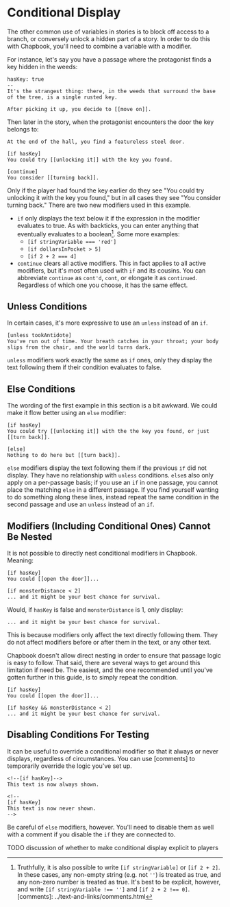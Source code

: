 # Conditional Display

The other common use of variables in stories is to block off access to a branch, or conversely unlock a hidden part of a story. In order to do this with Chapbook, you'll need to combine a variable with a modifier.

For instance, let's say you have a passage where the protagonist finds a key hidden in the weeds:

```
hasKey: true
--
It's the strangest thing: there, in the weeds that surround the base of the tree, is a single rusted key.

After picking it up, you decide to [[move on]].
```

Then later in the story, when the protagonist encounters the door the key belongs to:

```
At the end of the hall, you find a featureless steel door.

[if hasKey]
You could try [[unlocking it]] with the key you found.

[continue]
You consider [[turning back]].
```

Only if the player had found the key earlier do they see "You could try unlocking it with the key you found," but in all cases they see "You consider turning back." There are two new modifiers used in this example.

- `if` only displays the text below it if the expression in the modifier evaluates to true. As with backticks, you can enter anything that eventually evaluates to a boolean[^1]. Some more examples:
  - `[if stringVariable === 'red']`
  - `[if dollarsInPocket > 5]`
  - `[if 2 + 2 === 4]`
- `continue` clears all active modifiers. This in fact applies to all active modifiers, but it's most often used with `if` and its cousins. You can abbreviate `continue` as `cont'd`, `cont`, or elongate it as `continued`. Regardless of which one you choose, it has the same effect.

## Unless Conditions

In certain cases, it's more expressive to use an `unless` instead of an `if`.

```
[unless tookAntidote]
You've run out of time. Your breath catches in your throat; your body slips from the chair, and the world turns dark.
```

`unless` modifiers work exactly the same as `if` ones, only they display the text following them if their condition evaluates to false.

## Else Conditions

The wording of the first example in this section is a bit awkward. We could make it flow better using an `else` modifier:

```
[if hasKey]
You could try [[unlocking it]] with the the key you found, or just [[turn back]].

[else]
Nothing to do here but [[turn back]].
```

`else` modifiers display the text following them if the previous `if` did not display. They have no relationship with `unless` conditions. `else`s also only apply on a per-passage basis; if you use an `if` in one passage, you cannot place the matching `else` in a different passage. If you find yourself wanting to do something along these lines, instead repeat the same condition in the second passage and use an `unless` instead of an `if`.

## Modifiers (Including Conditional Ones) Cannot Be Nested

It is not possible to directly nest conditional modifiers in Chapbook. Meaning:

```
[if hasKey]
You could [[open the door]]...

[if monsterDistance < 2]
... and it might be your best chance for survival.
```

Would, if `hasKey` is false and `monsterDistance` is 1, only display:

```
... and it might be your best chance for survival.
```

This is because modifiers only affect the text directly following them. They do not affect modifiers before or after them in the text, or any other text.

Chapbook doesn't allow direct nesting in order to ensure that passage logic is easy to follow. That said, there are several ways to get around this limitation if need be. The easiest, and the one recommended until you've gotten further in this guide, is to simply repeat the condition.

```
[if hasKey]
You could [[open the door]]...

[if hasKey && monsterDistance < 2]
... and it might be your best chance for survival.
```

## Disabling Conditions For Testing

It can be useful to override a conditional modifier so that it always or never displays, regardless of circumstances. You can use [comments] to temporarily override the logic you've set up.

```
<!--[if hasKey]-->
This text is now always shown.

<!--
[if hasKey]
This text is now never shown.
-->
```

Be careful of `else` modifiers, however. You'll need to disable them as well with a comment if you disable the `if` they are connected to.

TODO discussion of whether to make conditional display explicit to players

[^1]: Truthfully, it is also possible to write `[if stringVariable]` or `[if 2 + 2]`. In these cases, any non-empty string (e.g. not `''`) is treated as true, and any non-zero number is treated as true. It's best to be explicit, however, and write `[if stringVariable !== '']` and `[if 2 + 2 !== 0]`.
[comments]: ../text-and-links/comments.html
